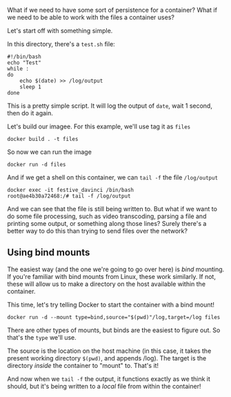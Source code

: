 What if we need to have some sort of persistence for a container?  What if we need to be able to work with the files
a container uses?

Let's start off with something simple.

In this directory, there's a `test.sh` file:

```
#!/bin/bash
echo "Test"
while :
do
    echo $(date) >> /log/output
    sleep 1
done
```

This is a pretty simple script.  It will log the output of `date`, wait 1 second, then do it again.

Let's build our imagee.  For this example, we'll use tag it as `files`

```
docker build . -t files
```

So now we can run the image

```
docker run -d files
```

And if we get a shell on this container, we can `tail -f` the file `/log/output`
```
docker exec -it festive_davinci /bin/bash
root@ae4b30a72468:/# tail -f /log/output
```

And we can see that the file is still being written to.  But what if we want to do some file processing, such as
video transcoding, parsing a file and printing some output, or something along those lines?  Surely there's a better
way to do this than trying to send files over the network?

## Using bind mounts
The easiest way (and the one we're going to go over here) is *bind* mounting.  If you're familiar with bind mounts from
Linux, these work similarly.  If not, these will allow us to make a directory on the host available within the
container.

This time, let's try telling Docker to start the container with a bind mount!

```
docker run -d --mount type=bind,source="$(pwd)"/log,target=/log files
```

There are other types of mounts, but binds are the easiest to figure out.  So that's the `type` we'll use.

The source is the location on the host machine (in this case, it takes the present working directory `$(pwd)`, and 
appends /log).  The target is the directory *inside* the container to "mount" to.  That's it!

And now when we `tail -f` the output, it functions exactly as we think it should, but it's being written to a *local*
file from within the container!